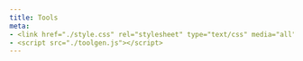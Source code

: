```yaml
---
title: Tools
meta:
- <link href="./style.css" rel="stylesheet" type="text/css" media="all">
- <script src="./toolgen.js"></script>
---
```


<section id="tools">
    <script>genWeb("../images/tools/terminal-preview.png", "https://ammon-m.github.io/browser-stuff/pages/terminal2/", "Conch", `
    <p class="muted">Small experimental web app. Created to learn more about programming language parsing and execution.</p>
    <p class="muted">The closest thing to it is probably linux Bash.</p>
    `)</script>
</section>
